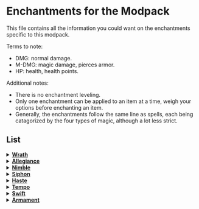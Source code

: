 # Enchantments for the Modpack
This file contains all the information you could want on the enchantments specific to this modpack.

Terms to note:
- DMG: normal damage.
- M-DMG: magic damage, pierces armor.
- HP: health, health points.

Additional notes:
- There is no enchantment leveling.
- Only one enchantment can be applied to an item at a time, weigh your options before enchanting an item.
- Generally, the enchantments follow the same line as spells, each being catagorized by the four types of magic, although a lot less strict.

## List
<details><summary><b><ins>Wrath</ins></b></summary>

- [X] <ins>Implemented?</ins>

*A basic enchantment that increases the damage of a weapon.*
```
Stats:
- +25% attack damage
- physical
- applied to weapons

Info:
- This modpack's version of sharpness.
- Instead of a flat damage increase, its a percent increase.
  - Scales with the damage of the weapon its applied to.
```
</details>

<details><summary><b><ins>Allegiance</ins></b></summary>

- [x] <ins>Implemented?</ins>

*A decent enchantment that causes a javelin to return to the thrower.*
```
Stats:
- (doesn't effect attributes)
- orderly
- applied to javelins

Info:
- This modpack's version of loyalty.
  - A workaround to the fact that loyalty doesn't work on javelins.
- Javelins, on impact, will teleport back to the thrower's inventory.
```
</details>

<details><summary><b><ins>Nimble</ins></b></summary>

- [x] <ins>Implemented?</ins>

*A basic enchantment that increases the mining speed of a tool.*
```
Stats:
- +25% mining speed
- orderly
- applied to tool

Info:
- This modpack's version of efficiency.
```
</details>

<details><summary><b><ins>Siphon</ins></b></summary>

- [x] <ins>Implemented?</ins>

*A neat enchantment that causes the lifeforce from enemies to be imbued into the user.*
```
Stats:
- +20% life steal
- -10% attack damage
- deathly
- applied to weapon

Info:
- N/A
```
</details>

<details><summary><b><ins>Haste</ins></b></summary>

- [x] <ins>Implemented?</ins>

*A neat enchantment that increases general movement speed.*
```
Stats:
- +15% movement speed
- orderly
- applied to leggings

Info:
- N/A
```
</details>

<details><summary><b><ins>Tempo</ins></b></summary>

- [x] <ins>Implemented?</ins>

*A neat enchantment that specifically increases sprinting movement speed.*
```
Stats:
- +30% sprint speed
- orderly
- applied to leggings

Info:
- N/A
```
</details>

<details><summary><b><ins>Swift</ins></b></summary>

- [x] <ins>Implemented?</ins>

*An enchantment that increases attack speed.*
```
Stats:
- +30% attack speed
- orderly
- applied to weapons

Info:
- N/A
```
</details>

<details><summary><b><ins>Armament</ins></b></summary>

- [ ] <ins>Implemented?</ins>
Cannot implement fully due to several issues. Hopefully this could be done in the future.

*A niche enchantment that causes the player to make shockwaves when they fall.*
```
Stats:
- While active:
  - gravity increases exponentially as you fall
  - -30% movement speed
  - +30% fall damage resistance
- physical
- applied to maces

Info:
- While holding the weapon, falling from great distances causes large shockwaves that deal damage to entities near the player, in a radius based on fall distance.
- Reference to the "Armament Anchor" from TF2C (guys totally terrafirma 2 craft!!!1!1!!!).
```
</details>

